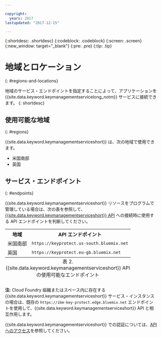 ```yaml
---

copyright:
  years: 2017
lastupdated: "2017-12-15"

---
```


{:shortdesc: .shortdesc}
{:codeblock: .codeblock}
{:screen: .screen}
{:new_window: target="_blank"}
{:pre: .pre}
{:tip: .tip}

# 地域とロケーション
{: #regions-and-locations}

地域のサービス・エンドポイントを指定することによって、アプリケーションを {{site.data.keyword.keymanagementservicelong_notm}} サービスに接続できます。
{: shortdesc}

## 使用可能な地域
{: #regions}

{{site.data.keyword.keymanagementserviceshort}} は、次の地域で使用できます。

- 米国南部
- 英国  

## サービス・エンドポイント
{: #endpoints}

{{site.data.keyword.keymanagementserviceshort}} リソースをプログラムで管理している場合は、次の表を参照して、[{{site.data.keyword.keymanagementserviceshort}} API](https://console.ng.bluemix.net/apidocs/639) への接続時に使用する API エンドポイントを判断してください。 

<table>
    <tr>
        <th>地域</th>
        <th>API エンドポイント</th>
    </tr>
    <tr>
        <td>米国南部</td>
        <td>
            <code>https://keyprotect.us-south.bluemix.net</code>
        </td>
    </tr>
    <tr>
        <td>英国</td>
        <td>
            <code>https://keyprotect.eu-gb.bluemix.net</code>
        </td>
    </tr>
    <caption style="caption-side:bottom;">表 2. {{site.data.keyword.keymanagementserviceshort}} API の使用可能なエンドポイント</caption>
</table>

**注:** Cloud Foundry 組織またはスペース内に存在する {{site.data.keyword.keymanagementserviceshort}} サービス・インスタンスの場合は、既存の `https://ibm-key-protect.edge.bluemix.net` エンドポイントを使用して、{{site.data.keyword.keymanagementserviceshort}} API と相互作用します。

{{site.data.keyword.keymanagementserviceshort}} での認証については、[API へのアクセス](/docs/services/keymgmt/keyprotect_authentication.html)を参照してください。
